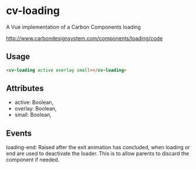 # cv-loading

A Vue implementation of a Carbon Components loading

http://www.carbondesignsystem.com/components/loading/code

## Usage

```html
<cv-loading active overlay small></cv-loading>
```

## Attributes

- active: Boolean,
- overlay: Boolean,
- small: Boolean,

## Events

loading-end: Raised after the exit animation has concluded, when loading or end are used to deactivate the loader. This is to allow parents to discard the component if needed.
